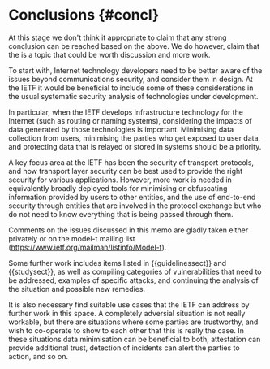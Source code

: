 # Conclusions {#concl}

At this stage we don't think it appropriate to claim that any strong conclusion can be reached based on the above.  We do however, claim that the is a topic that could be worth discussion and more work.

To start with, Internet technology developers need to be better aware of the issues beyond communications security, and consider them in design. At the IETF it would be beneficial to include some of these considerations in the usual systematic security analysis of technologies under development.

In particular, when the IETF develops infrastructure technology for the Internet (such as routing or naming systems), considering the impacts of data generated by those technologies is important. Minimising data collection from users, minimising the parties who get exposed to user data, and protecting data that is relayed or stored in systems should be a priority.

A key focus area at the IETF has been the security of transport protocols, and how transport layer security can be best used to provide the right security for various applications. However, more work is needed in equivalently broadly deployed tools for minimising or obfuscating information provided by users to other entities, and the use of end-to-end security through entities that are involved in the protocol exchange but who do not need to know everything that is being passed through them.

Comments on the issues discussed in this memo are gladly taken either privately or on the model-t mailing list (https://www.ietf.org/mailman/listinfo/Model-t).

Some further work includes items listed in {{guidelinessect}} and {{studysect}}, as well as compiling categories of vulnerabilities that need to be addressed, examples of specific attacks, and continuing the analysis of the situation and possible new remedies.

It is also necessary find suitable use cases that the IETF can address by further work in this space. A completely adversial situation is not really workable, but  there are situations where some parties are trustworthy, and wish to co-operate to show to each other that this is really the case. In these situations data minimisation can be beneficial to both, attestation can provide additional trust, detection of incidents can alert the parties to action, and so on.

